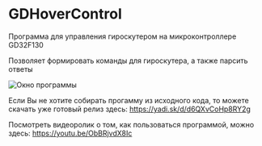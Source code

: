 # GDHoverControl
Программа для управления гироскутером на микроконтроллере GD32F130

Позволяет формировать команды для гироскутера, а также парсить ответы

![Окно программы](https://downloader.disk.yandex.ru/preview/88201859f16934a1cdb5b67528fe6366eaf88165dfd90541a45202889ef18192/6047bc7f/7qcFJc46hwZ8AKwWrPuN21iq63D33TRzZNamkXLgZh3qC5sXemvWPRA98gU58DK8m8xxkWhisFp0kfYEW2zXyQ%3D%3D?uid=0&filename=окно_программы.png&disposition=inline&hash=&limit=0&content_type=image%2Fpng&owner_uid=0&tknv=v2&size=2048x2048 "Окно программы")



Если Вы не хотите собирать прогамму из исходного кода, то можете скачать уже готовый релиз здесь: https://yadi.sk/d/d6QXvCoHp8RY2g

Посмотреть видеоролик о том, как пользоваться программой, можно здесь: https://youtu.be/ObBRjvdX8Ic
